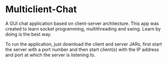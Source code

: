 # Multiclient-Chat
A GUI chat application based on client-server architecture. This app was created to learn socket programming, multithreading and swing. Learn by doing is the best way.

To run the application, just download the client and server JARs, first start the server with a port number and then start client(s) with the IP address and port at which the server is listening to.
